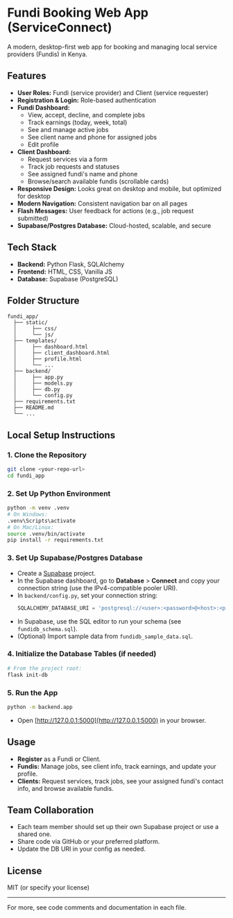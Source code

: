 # Fundi Booking Web App (ServiceConnect)

A modern, desktop-first web app for booking and managing local service providers (Fundis) in Kenya.

## Features
- **User Roles:** Fundi (service provider) and Client (service requester)
- **Registration & Login:** Role-based authentication
- **Fundi Dashboard:**
  - View, accept, decline, and complete jobs
  - Track earnings (today, week, total)
  - See and manage active jobs
  - See client name and phone for assigned jobs
  - Edit profile
- **Client Dashboard:**
  - Request services via a form
  - Track job requests and statuses
  - See assigned fundi's name and phone
  - Browse/search available fundis (scrollable cards)
- **Responsive Design:** Looks great on desktop and mobile, but optimized for desktop
- **Modern Navigation:** Consistent navigation bar on all pages
- **Flash Messages:** User feedback for actions (e.g., job request submitted)
- **Supabase/Postgres Database:** Cloud-hosted, scalable, and secure

## Tech Stack
- **Backend:** Python Flask, SQLAlchemy
- **Frontend:** HTML, CSS, Vanilla JS
- **Database:** Supabase (PostgreSQL)

## Folder Structure
```
fundi_app/
  ├── static/
  │     ├── css/
  │     └── js/
  ├── templates/
  │     ├── dashboard.html
  │     ├── client_dashboard.html
  │     ├── profile.html
  │     └── ...
  ├── backend/
  │     ├── app.py
  │     ├── models.py
  │     ├── db.py
  │     └── config.py
  ├── requirements.txt
  ├── README.md
  └── ...
```

## Local Setup Instructions

### 1. Clone the Repository
```sh
git clone <your-repo-url>
cd fundi_app
```

### 2. Set Up Python Environment
```sh
python -m venv .venv
# On Windows:
.venv\Scripts\activate
# On Mac/Linux:
source .venv/bin/activate
pip install -r requirements.txt
```

### 3. Set Up Supabase/Postgres Database
- Create a [Supabase](https://supabase.com/) project.
- In the Supabase dashboard, go to **Database** > **Connect** and copy your connection string (use the IPv4-compatible pooler URI).
- In `backend/config.py`, set your connection string:
  ```python
  SQLALCHEMY_DATABASE_URI = 'postgresql://<user>:<password>@<host>:<port>/<database>'
  ```
- In Supabase, use the SQL editor to run your schema (see `fundidb_schema.sql`).
- (Optional) Import sample data from `fundidb_sample_data.sql`.

### 4. Initialize the Database Tables (if needed)
```sh
# From the project root:
flask init-db
```

### 5. Run the App
```sh
python -m backend.app
```
- Open [http://127.0.0.1:5000](http://127.0.0.1:5000) in your browser.

## Usage
- **Register** as a Fundi or Client.
- **Fundis:** Manage jobs, see client info, track earnings, and update your profile.
- **Clients:** Request services, track jobs, see your assigned fundi's contact info, and browse available fundis.

## Team Collaboration
- Each team member should set up their own Supabase project or use a shared one.
- Share code via GitHub or your preferred platform.
- Update the DB URI in your config as needed.

## License
MIT (or specify your license)

---

For more, see code comments and documentation in each file. 
